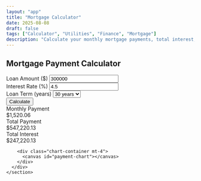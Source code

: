 ```yaml
---
layout: "app"
title: "Mortgage Calculator"
date: 2025-08-08
draft: false
tags: ["Calculator", "Utilities", "Finance", "Mortgage"]
description: "Calculate your monthly mortgage payments, total interest, and amortization schedule."
---
```

<main class="min-vh-100 d-flex align-items-center justify-content-center">
  <div class="calc-wrap">
    <section class="card shadow-lg border-0 h-100">
      <div class="card-header bg-transparent">
        <h1 class="h4 mb-0 text-center">Mortgage Payment Calculator</h1>
      </div>
      <div class="card-body">
        <div class="form-container">
          <div class="mb-3">
            <label for="loan-amount" class="form-label">Loan Amount ($)</label>
            <input type="number" class="form-control" id="loan-amount" value="300000">
          </div>
          <div class="mb-3">
            <label for="interest-rate" class="form-label">Interest Rate (%)</label>
            <input type="number" class="form-control" id="interest-rate" step="0.01" value="4.5">
          </div>
          <div class="mb-3">
            <label for="loan-term" class="form-label">Loan Term (years)</label>
            <select class="form-select" id="loan-term">
              <option value="30">30 years</option>
              <option value="25">25 years</option>
              <option value="20">20 years</option>
              <option value="15">15 years</option>
              <option value="10">10 years</option>
            </select>
          </div>
          <div class="mb-3">
            <button id="calculate" class="btn btn-primary w-100">Calculate</button>
          </div>
        </div>
        <div class="results mt-4">
          <div class="result-card">
            <div class="result-label">Monthly Payment</div>
            <div id="monthly-payment" class="result-value">$1,520.06</div>
          </div>
          <div class="result-card">
            <div class="result-label">Total Payment</div>
            <div id="total-payment" class="result-value">$547,220.13</div>
          </div>
          <div class="result-card">
            <div class="result-label">Total Interest</div>
            <div id="total-interest" class="result-value">$247,220.13</div>
          </div>
        </div>
        <div class="chart-container mt-4">
          <canvas id="payment-chart"></canvas>
        </div>
      </div>
    </section>
  </div>
</main>
        
        <div class="chart-container mt-4">
          <canvas id="payment-chart"></canvas>
        </div>
      </div>
    </section>
  </div>
</main>
